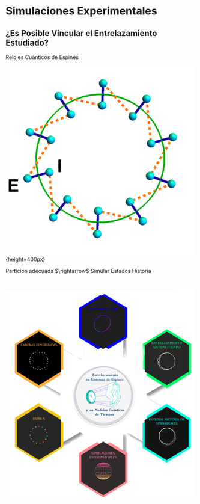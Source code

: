 # Simulaciones Experimentales

## ¿Es Posible Vincular el Entrelazamiento Estudiado?

<span class="fragment (appear)" data-fragment-index="1"><p>
Relojes Cuánticos de Espines

<span class="fragment (appear)" data-fragment-index="1"><p>![](dimclock.svg){height=400px}
 
<span class="fragment (appear)" data-fragment-index="1"><p>

<p class="fragment grow">Partición adecuada $\rightarrow$ Simular Estados Historia</p>


# <a href="../Portada2.svg#3">![](../home.png)</a>


